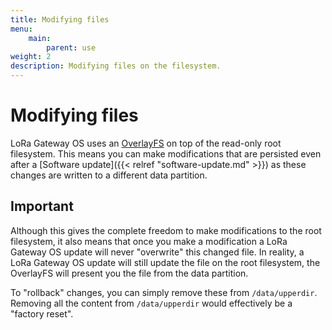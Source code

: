 ```yaml
---
title: Modifying files
menu:
    main:
        parent: use
weight: 2
description: Modifying files on the filesystem.
---
```


# Modifying files

LoRa Gateway OS uses an [OverlayFS](https://en.wikipedia.org/wiki/OverlayFS)
on top of the read-only root filesystem. This means you can make modifications that
are persisted even after a [Software update]({{< relref "software-update.md" >}})
as these changes are written to a different data partition.

## Important

Although this gives the complete freedom to make modifications to the root
filesystem, it also means that once you make a modification a LoRa Gateway OS
update will never "overwrite" this changed file. In reality, a LoRa Gateway OS
update will still update the file on the root filesystem, the OverlayFS will
present you the file from the data partition.

To "rollback" changes, you can simply remove these from `/data/upperdir`.
Removing all the content from `/data/upperdir` would effectively be a "factory reset".
